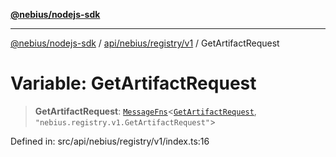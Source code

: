 [**@nebius/nodejs-sdk**](../../../../../README.md)

***

[@nebius/nodejs-sdk](../../../../../README.md) / [api/nebius/registry/v1](../README.md) / GetArtifactRequest

# Variable: GetArtifactRequest

> **GetArtifactRequest**: [`MessageFns`](../../../../../runtime/protos/core/interfaces/MessageFns.md)\<[`GetArtifactRequest`](../interfaces/GetArtifactRequest.md), `"nebius.registry.v1.GetArtifactRequest"`\>

Defined in: src/api/nebius/registry/v1/index.ts:16
